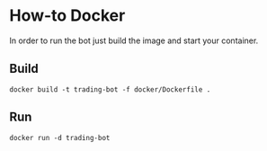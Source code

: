 # How-to Docker

In order to run the bot just build the image and start your container.

## Build
```
docker build -t trading-bot -f docker/Dockerfile .
```

## Run
```
docker run -d trading-bot
```
